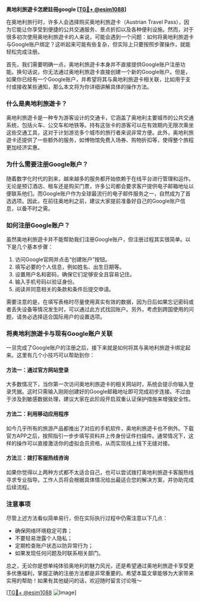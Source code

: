**奥地利旅遊卡怎麽註冊google [[TG💪+ @esim1088](https://t.me/s/esim1088)]**

在奥地利旅行时，许多人会选择购买奥地利旅遊卡（Austrian Travel Pass），因为它能让你享受到便捷的公共交通服务、景点折扣以及各种便利设施。然而，对于很多初次使用奥地利旅遊卡的人来说，可能会遇到一个问题：如何将奥地利旅遊卡与Google账户绑定？这听起来可能有些复杂，但实际上只要按照步骤操作，就能轻松完成注册。

首先，我们需要明确一点，奥地利旅遊卡本身并不直接提供Google账户注册功能。换句话说，你无法通过奥地利旅遊卡直接创建一个新的Google账户。但是，如果你已经有一个Google账户，并希望将其与奥地利旅遊卡相关联，比如用于支付或接收某些通知，那么本文将为你详细讲解具体的操作方法。

### 什么是奥地利旅遊卡？

奥地利旅遊卡是一种专为游客设计的交通卡，它涵盖了奥地利主要城市的公共交通系统，包括火车、公交车和地铁等。持有这张卡的游客可以在有效期内无限次乘坐这些交通工具，这对于计划游览多个城市的旅行者来说非常方便。此外，奥地利旅遊卡还提供了一些额外的服务，如博物馆免费入场券、购物折扣等，使得整个旅程更加经济实惠。

### 为什么需要注册Google账户？

随着数字化时代的到来，越来越多的服务都开始依赖于在线平台进行管理和运作。无论是预订酒店、租车还是购买门票，许多公司都会要求客户提供电子邮箱地址以便联系他们。而Google账户作为全球最流行的电子邮件服务之一，自然成为了首选选项。因此，在前往奥地利之前，建议大家提前准备好自己的Google账户信息，以备不时之需。

### 如何注册Google账户？

虽然奥地利旅遊卡并不能帮助我们注册Google账户，但注册过程其实很简单。以下是几个基本步骤：

1. 访问Google官网并点击“创建账户”按钮。
2. 填写必要的个人信息，例如姓名、出生日期等。
3. 设置用户名和密码，确保它们足够安全且容易记住。
4. 输入手机号码以验证身份。
5. 阅读并同意相关的条款和条件后提交申请。

需要注意的是，在填写表格时尽量使用真实有效的数据，因为日后如果忘记密码或者丢失设备等情况发生时，可以通过此方式找回账户。另外，考虑到跨国使用的问题，请务必选择适合国际用户的设置选项。

### 将奥地利旅遊卡与现有Google账户关联

一旦完成了Google账户的注册之后，接下来就是如何将其与奥地利旅遊卡绑定起来。这里有几个小技巧可以帮助到你：

#### 方法一：通过官方网站登录
大多数情况下，当你第一次访问奥地利旅遊卡的相关网站时，系统会提示你输入登录凭据。这时只需输入刚刚创建好的Google邮箱地址即可完成初步连接。不过由于涉及到敏感数据处理，建议大家在此阶段开启双重认证保护措施来增强安全性。

#### 方法二：利用移动应用程序
如今几乎所有的旅游产品都推出了对应的手机软件，奥地利旅遊卡也不例外。下载官方APP之后，按照指引一步步填写资料并上传身份证件扫描件。通常情况下，这样的操作可以直接激活你的虚拟会员资格，从而实现线上线下无缝对接。

#### 方法三：拨打客服热线咨询
如果你觉得以上两种方式都不太适合自己，也可以尝试拨打奥地利旅遊卡客服热线寻求专业指导。工作人员将会根据具体情况给出最适合您的解决方案，并协助完成后续流程。

### 注意事项

尽管上述方法看似简单易行，但在实际执行过程中仍需注意以下几点：
- 确保网络环境稳定可靠；
- 不要轻易泄露个人隐私；
- 定期检查账户状态以防异常行为；
- 如果发现任何问题及时联系相关部门。

总之，无论你是想单纯体验奥地利的魅力风光，还是希望通过奥地利旅遊卡享受更多优惠福利，掌握正确的注册方法都是非常重要的。希望本篇文章能够为大家带来实用的帮助！如果有其他疑问的话，欢迎随时留言讨论哦～

[[TG💪+ @esim1088](https://t.me/s/esim1088) ![Image](https://i.postimg.cc/4NQfJmqS/Snipaste-2025-05-13-00-14-12.png)]